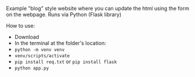 Example "blog" style website where you can update the html using the form on the webpage. Runs via Python (Flask library)

How to use:
- Download
- In the terminal at the folder's location:
- `python -m venv venv`
- `venv/scripts/activate`
- `pip install req.txt` or `pip install flask`
- `python app.py`
